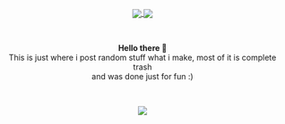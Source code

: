 <p align="center" style="font-weight: 600px">
    <a href="https://github.com/lewis-hanson">
        <img align="center" src="https://github-readme-stats.vercel.app/api?username=lewis-hanson&theme=gotham&show_icons=true" />
        <img align="center" src="https://github-readme-stats.vercel.app/api/top-langs/?username=lewis-hanson&theme=gotham&show_icons=true" />
    </a>
</p><br>


<p align="center">
    <strong>Hello there 👋</strong>
    <br>
    This is just where i post random stuff what i make, most of it is complete trash<br>
    and was done just for fun :)<br>
</p>
<br>

<p align="center">
   <img src="https://media.discordapp.net/attachments/895604205417553941/895961470091821096/sim1111.png?width=600&height=226" /> 
</p>


